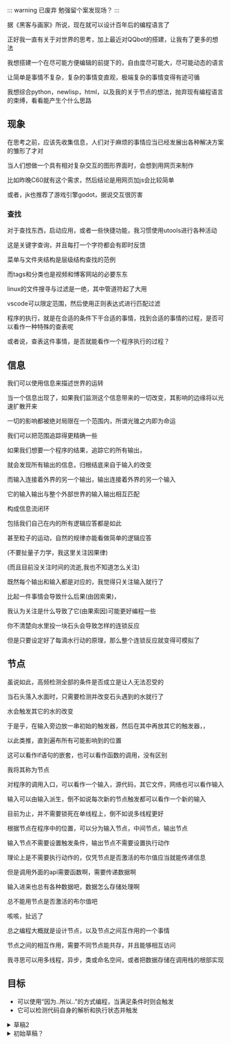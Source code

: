 
::: warning 已废弃
勉强留个案发现场？
:::

据《黑客与画家》所说，现在就可以设计百年后的编程语言了

正好我一直有关于对世界的思考，加上最近对QQbot的搭建，让我有了更多的想法

我想搭建一个在尽可能方便编辑的前提下的，自由度尽可能大，尽可能动态的语言

让简单是事情不复杂，复杂的事情变直观，极端复杂的事情变得有迹可循

我想综合python，newlisp，html，以及我的关于节点的想法，抛弃现有编程语言的束缚，看看能产生个什么思路

## 现象

在思考之前，应该先收集信息，人们对于麻烦的事情应当已经发展出各种解决方案的雏形了才对

当人们想做一个具有相对复杂交互的图形界面时，会想到用网页来制作

比如昨晚C60就有这个需求，然后结论是用网页加js会比较简单

或者，jk也推荐了游戏引擎godot，据说交互很厉害

### 查找

对于查找东西，启动应用，或者一些快捷功能，我习惯使用utools进行各种活动

这是关键字查询，并且每打一个字符都会有即时反馈

菜单与文件夹结构是层级结构查找的范例

而tags和分类也是视频和博客网站的必要东东

linux的文件搜寻与过滤是一绝，其中管道符起了大用

vscode可以限定范围，然后使用正则表达式进行匹配过滤

程序的执行，就是在合适的条件下干合适的事情，找到合适的事情的过程，是否可以看作一种特殊的查表呢

或者说，查表这件事情，是否就能看作一个程序执行的过程？

## 信息

我们可以使用信息来描述世界的运转

当一个信息出现了，如果我们监测这个信息带来的一切改变，其影响的边缘将以光速扩散开来

一切的影响都被绝对局限在一个范围内，所谓光锥之内即为命运

我们可以把范围追踪得更精确一些

如果我们想要一个程序的结果，追踪它的所有输出，

就会发现所有输出的信息，归根结底来自于输入的改变

而输入连接着外界的另一个输出，输出连接着外界的另一个输入

它的输入输出与整个外部世界的输入输出相互匹配

构成信息流闭环

包括我们自己在内的所有逻辑应答都是如此

甚至粒子的运动，自然的规律亦能看做简单的逻辑应答

(不要扯量子力学，我这里关注因果律)

(而且目前没关注时间的流逝,我也不知道怎么关注)

既然每个输出和输入都是对应的，我觉得只关注输入就行了

比起一件事情会导致什么后果(由因索果)，

我认为关注是什么导致了它(由果索因)可能更好编程一些

你不清楚向水里投一块石头会导致怎样的连锁反应

但是只要设定好了每滴水行动的原理，那么整个连锁反应就变得可模拟了

## 节点

虽说如此，高频检测全部的条件是否成立是让人无法忍受的

当石头落入水面时，只需要检测并改变石头遇到的水就行了

水会触发其它的水的改变

于是乎，在输入旁边放一串初始的触发器，然后在其中再放其它的触发器，，

以此类推，直到遍布所有可能影响到的位置

这可以看作if语句的嵌套，也可以看作函数的调用，没有区别

我将其称为节点

对程序的调用入口，可以看作一个输入，源代码，其它文件，网络也可以看作输入

输入可以由输入派生，倒不如说每次新的节点触发都可以看作一个新的输入

目前为止，并不需要锁死在单线程上，倒不如说多线程更好

根据节点在程序中的位置，可以分为输入节点，中间节点，输出节点

输入节点不需要设置触发条件，输出节点不需要设置执行动作

理论上是不需要执行动作的，仅凭节点是否激活的布尔值应当就能传递信息

但是调用外面的api需要函数啊，需要传递数据啊

输入进来也总有各种数据吧，数据怎么存储处理啊

总不能用节点是否激活的布尔值吧

咳咳，扯远了

总之编程大概就是设计节点，以及节点之间互作用的一个事情

节点之间的相互作用，需要不同节点能共存，并且能够相互访问

我寻思可以用多线程，异步，类或命名空间，或者把数据存储在调用栈的根部实现

## 目标

- 可以使用“因为..所以..”的方式编程，当满足条件时则会触发
- 它可以检测代码自身的解析和执行状态并触发

<details>

<summary>草稿2</summary>

## 元代码

操作数据的过程称为代码

lisp中，通过quote，eval以及宏，代码也可以是数据，于是可以出现操作代码的代码，我称其为元代码

语言的语法和语法糖的设置也应该是元代码，这个角度可以解释为什么有人认为lisp可以说是没有语法的语言

虽然但是，更深层次的语法和语法糖并不能在lisp中自定义

<Cover>比如你不能把所有的函数头都放到列表末尾，或者为函数调用添加关键字参数，或者去掉括号，把它变成python那样缩进分段的语言</Cover>

语法和语法糖涉及解析器如何解析代码字符串，我觉得这个应该可以通过类似css的方式自定义

然后应该允许使用类似style的方式在一个区域内干涉代码的解析过程

我理想中的元代码应当能动态地完全控制代码，我们能进行的编辑它应当也都能实现

并且应当有足够灵活简单的方式控制一段代码是作为代码解析还是作为数据传递

我觉得应该给eval也加个语法糖，比如`.`

eval和quote能作用于字符串，或者递归地作用于列表

对于一个列表的解析，需要先解析其中的每一个元素，然后再执行列表本身，quote阻止了全部，eval执行了全部

解析每一个元素但不执行列表，可以通过list函数创建列表来实现，我觉得这也应该变成语法糖，比如`` ` ``

应该有一个函数返回参数自身，就设为nil好了

`(nil)`返回nil，`(nil a)`返回`a`

## 变量与函数

数据处理离不开变量，它起到一个传值/占位的作用

过程可以被执行仅当其中变量的值都被确定(实例化)

如果过程可以反复实例化并执行，就可以认为定义了一个函数

看起来就是函数的一部分变量被不断赋值，使用，然后消失

除了标记结构的符号外，代码可以仅由字面值以及变量名(也许应该叫标识符)构成

- 结构标记符号
- 字面量
    - 数字
        - 整数
        - 浮点数
        - 复数
    - 字符串
    - ...语法糖
- 变量名(标识符)
    - 真变量名
        - 常规数据类型
        - 函数
        - ...自定义类
    - 内置函数
        - 关键字运算符等常规内置函数
        - 数据类型
        - ...语法
    - ...语法糖
- ...语法糖

变量必须赋值才能取值，一个数据可能有多个变量与之对应

其映射的数据可能是动态变化的，可以视为存储了一个指针(数据在内存的地址)

变量具有作用域，一般不会超过一个节点及其子节点的范围

> 在if嵌套中能访问外层的变量，在函数调用中一般不会，newlisp除外，它能在函数中访问调用函数的节点中的变量，并且函数中创建的变量也能在外层访问到，唯一不能在外层直接访问的就是定义函数时的临时变量，除了定义函数的临时变量外，任何变量都是全局变量
>
> 相对的，newlisp引入了命名空间的概念以存储状态和避免命名冲突
>
> 也许可以在节点内创建全局变量，不过这时候变量应该是以根节点为参考了

变量传递分为引用传递和值传递，值传递指将数据复制一份

在有`quote`的情况下，引用传递还分为传递变量所存储的指针(数据地址)，或者传递变量名本身

> 复数变量名-\>唯一数据地址-\>唯一数据

### 节点与函数

我觉得newlisp的设计很好，所以我也打算这么做，所有创建的变量都是全局变量，只有函数调用时设定的变量是放进栈的临时变量

触发节点分为2步，设置输入参数，以及(判定条件然后)触发

函数则是接收一个格式，抽出其中的量，并且转化为另一个格式

整个执行需要的参数大概是这样`(func input)`，其中函数需要的数据是`(style output)`

如果要能分段输入参数的话，input可以是`(merge *inputs)`

如果需要更便捷的触发的话，可以设定满足style后直接触发output，不过最好设置一个范围

从input到style可以与set的功能重合，但是这个set创建的变量应当是临时变量

这意味着set应当支持格式匹配，就像这样

- `` (set '(nil a (b *c) *d) `(nil 1 '((2 3) 4 5) *'(6 7) 8)) ``等价于`(set 'a 1 'b '(2 3) 'c (4 5) 'd (6 7 8))`

set成功后相当于设定好了参数，触发节点时就是参数俱备的状态了

节点要设置成能像石头投进水一般连锁触发，节点的链接应该能向前链接，由于内置函数和参数的存在应该也要能向后链接

节点的本质是条件触发，函数的本质是代码拼接格式转换创建变量

### 设定

我设定如下：

::: warning 这些都是我编的，不要随便往已存在的语言上套

:::

节点使用大括号创建，是列表的一种，求值节点时将会从头到尾求值一遍并返回最后一项的值

整个文本文档就当是根节点内的内容

变量以dict形式作为节点的属性

代码中对某变量取值时，如果本节点没找到，递归查找调用栈的变量(函数能访问调用它的节点的变量)，直到全局变量和内置变量

(也可以参考python的frame每次生成新的变量字典？)

取值时默认使用复制传递，使用`'`(`quote`)作前缀表示变量名，等价于有一定格式检查的字符串

赋值时，则对本节点内的变量进行赋值，字符串(`'a`或`"a"`)作为列表头时起到赋值变量的作用，是`(set 'a xx)`的语法糖

> 可一次赋值多次，例如`('a 1 'b 2 'c 3)`
>
> `(set 'a xx)`可以继续展开为`(&__dict__ 'a xx)`

使用`&`(`ref`)以表示对应数据的引用，例如使用('a &a)以对全局变量进行引用传递而不是值传递，引用会尽量保持，需要值的时候输出对应数据

读取未定义变量时返回nil，值为nil等于删除该变量

变量命名参考python，常量采用FOO_BAR，类采用FooBar，其它都采用foo_bar

可以在解析时添加参数以达到函数的效果，被解析的对象中使用`__args__`来获取输入的参数列表

- `(eval obj *__args__)`

单个`_`是占位符，是内置常量

函数调用时会将输入的变量与下划线开头的变量依次进行赋值，少了则设为nil，多了也不管，使用nil进行占位

如果想要覆盖列表中的变量a，在参数末尾添加`('a 1)`，它会返回`nil`

副作用是赋值本节点的变量a，若想规避该作用，可以创建节点并在其中调用函数`{(f 1 2 ('a 1))}`，这会阻止函数中的变量被外面访问

这是一般的lambda函数
- `(fn (a b) (++ a b) a)`

实际上传进去的参数
- `(fn '(a b) '(++ a b) 'a)`

我打算设计为
- `(fn '((a b) (++ a b) a))`

添加语法糖
- 使用`` (def 'f '(a b) '{(++ a b) [+ a]}) ``来进行更明显的函数定义
    - 它等价于`` (set 'f (fn '(a b) '{(++ a b) [+ a]})) ``
    - 等价于`` (set 'f '{(++ _a _b) [+ _a]}) ``，函数外将不能访问里面的变量

使用`__here__`以获取当前调用栈对应节点对象(当前函数的实例)，节点作为字典就是能在节点调用到的变量组成的字典，若未命名则赋予以数字

使用`__dict__`以获取节点内新创建的变量组成的字典

`__root__`以获取根节点，根节点下的变量为全局变量

`(__src__ 1)`就是上一个节点，`(__src__ -1)`就是根节点，`(__src__ 0)`就是本节点，可以把`__src__`看作调用栈的节点列表

> 假设d是个字典对象，使用`(&d 'a)`返回键a的引用，使用`(&d 'a 1)`或(set (&d 'a) 1)设键a值为1，使用`(&d 'a nil)`或`(del (&d 'a))`删除键a
> 
> 当d实现了字典但无法直接查询时，使用`(key &d ..)`也可实现同样的效果，上面那是个语法糖
>
> 使用`(dict ('a 1) ('b 2))`创建字典，等价于`{('a 1) ('b 2) __dict__}`
> 
> 假设ls是个列表对象，查找方法与字典相同，但是`'a`需要换成整数，`key`需要换成`index`，允许负值，使用 `(&ls a b)` 返回索引a到b的引用组成的列表，`(ls a b)`等价于 python 的 `ls[a:b]`
>
> 使用`(list 1 2 'a b)`创建列表，等价于`` `(1 2 'a b) ``
> 
> 字典对象允许使用列表的方式进行查找，(index d n)会按照键值排序将字典的值转化为列表并查找第n个
>
> `(is list lst)`等价于`(list? lst)`，会返回lst是否是个list
>
> `(to list lst)`等价于`(list! lst)`会返回强制转换为list的lst
>
> `(in lst a)`会返回a是否在lst中

增加语法糖

- 柯里化：`([++ _ x] &y a)`
    - 等价于`((curry ++ _ x) &y a)`
    - 等价于`(++ &y x a)`
- 复合函数：`(g 3 ((f 2) (h i)))`
    - 等价于 `([g 3]:(f 2):h i)`
- 连续调用：`([(a 1) 2 3] 4)`
    - 等价于 `a(1)[2 3](4)`
    - 这将允许以a(b)的形式访问字典，以a(1)的形式访问列表，以f()的形式运行函数

那么尝试写出《黑客与画家》中的那个输入n返回给n增加i的函数的函数

假设变量a为0，目标是随后每次调用函数f并传入参数i都会给a加i

``` Arc可以这么写 http://arclanguage.org/
(def foo (n) [++ n _])
(= f (foo a))
(f i)
```

``` 我觉得我的可以这么写
('foo `[++ _])
('f (foo &a))
(f i)
```
</details>

<details>

<summary>初始草稿？</summary>

## 结构

既然编辑的是节点与其之间的互作用，就需要定位和区分节点的手段

不止代码中静态的区分，还有运行期间动态的区分

命名的节点会一定程度增强可读性，节点多了肯定需要大量匿名节点


它的核心应当是十分简单的，而语法与内置函数都应该能由核心实现，并提供一定程度的自定义

它应当是脚本语言，不区分编译运行，具有运行时自修改的能力

它应当能编辑模块，并且能支持复杂系统

它应当支持并行和异步，而不只是单线程

函数应该既支持开放，也支持闭包

应当默认使用复制传值，使用quote以传递引用

函数应当允许分段传入参数，随时调用

应该能在任意一段代码访问到整个调用栈

应该能完全控制解析器是否解析代码对应的字符串，解析多少层

变量应该作为字典存储在代码段中，哈希表可以用变量实现

附带的，应当支持lisp格式和缩进格式混用

equa，set，for应该统一，字符串应该被视为一种列表

set应当支持格式匹配，函数调用过程可以看做set与代码段的复合，因此函数定义可以把set抛弃掉)

应当支持类似python的打包与解包，以展开列表到上一层括号中

列表索引应当支持切片，以及允许负数

</details>